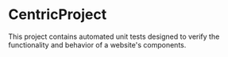 # CentricProject
This project contains automated unit tests designed to verify the functionality and behavior of a website's components.
